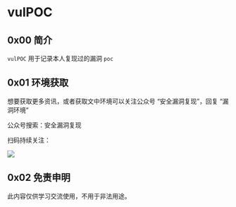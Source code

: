 # vulPOC

## 0x00 简介

`vulPOC` 用于记录本人复现过的漏洞 `poc` 

## 0x01 环境获取

想要获取更多资讯，或者获取文中环境可以关注公众号 “安全漏洞复现”，回复 “漏洞环境”

公众号搜索：安全漏洞复现

扫码持续关注：

![](https://gitee.com/N0puple/picgo/raw/master/img/qrcode_for_gh_a41358b842dd_430.jpg)


## 0x02 免责申明
此内容仅供学习交流使用，不用于非法用途。